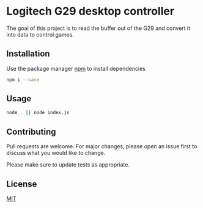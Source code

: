 # Logitech G29 desktop controller

The goal of this project is to read the buffer out of the G29 and convert it into data to control games.

## Installation

Use the package manager [npm](https://www.npmjs.com/) to install dependencies
```bash
npm i --save
```

## Usage
```bash
node . || node index.js
```
## Contributing
Pull requests are welcome. For major changes, please open an issue first to discuss what you would like to change.

Please make sure to update tests as appropriate.

## License
[MIT](https://choosealicense.com/licenses/mit/) 